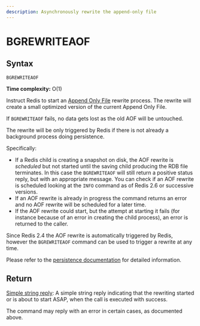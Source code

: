 ```yaml
---
description: Asynchronously rewrite the append-only file
---
```


# BGREWRITEAOF

## Syntax

    BGREWRITEAOF 

**Time complexity:** O(1)

Instruct Redis to start an [Append Only File][tpaof] rewrite process.
The rewrite will create a small optimized version of the current Append Only
File.

[tpaof]: https://redis.io/topics/persistence#append-only-file

If `BGREWRITEAOF` fails, no data gets lost as the old AOF will be untouched.

The rewrite will be only triggered by Redis if there is not already a background
process doing persistence.

Specifically:

* If a Redis child is creating a snapshot on disk, the AOF rewrite is _scheduled_ but not started until the saving child producing the RDB file terminates. In this case the `BGREWRITEAOF` will still return a positive status reply, but with an appropriate message.  You can check if an AOF rewrite is scheduled looking at the `INFO` command as of Redis 2.6 or successive versions.
* If an AOF rewrite is already in progress the command returns an error and no
  AOF rewrite will be scheduled for a later time.
* If the AOF rewrite could start, but the attempt at starting it fails (for instance because of an error in creating the child process), an error is returned to the caller.

Since Redis 2.4 the AOF rewrite is automatically triggered by Redis, however the
`BGREWRITEAOF` command can be used to trigger a rewrite at any time.

Please refer to the [persistence documentation][tp] for detailed information.

[tp]: https://redis.io/topics/persistence

## Return

[Simple string reply](https://redis.io/docs/reference/protocol-spec#resp-simple-strings): A simple string reply indicating that the rewriting started or is about to start ASAP, when the call is executed with success.

The command may reply with an error in certain cases, as documented above.
